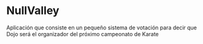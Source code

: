 # NullValley
Aplicación que consiste en un pequeño sistema de votación para decir que Dojo será el organizador del próximo campeonato de Karate
